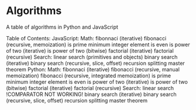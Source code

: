 # Algorithms
A table of algorithms in Python and JavaScript

Table of Contents:
  JavaScript:
    Math:
      fibonnaci (iterative)
      fibonacci (recursive, memoization)
      is prime
      minimum integer element
      is even
      is power of two (iterative)
      is power of two (bitwise)
      factorial (iterative)
      factorial (recursive)
    Search:
      linear search (primitives and objects)
      binary search (iterative)
      binary search (recursive, slice, offset)
      recursion splitting master theorem
  Python:
    Math:
      fibonnaci (iterative)
      fibonacci (recursive, manual memoization)
      fibonacci (recursive, integrated memoization)
      is prime
      minimum integer element
      is even
      is power of two (iterative)
      is power of two (bitwise)
      factorial (iterative)
      factorial (recursive)
    Search:
      linear search !COMPARATOR NOT WORKING!
      binary search (iterative)
      binary search (recursive, slice, offset)
      recursion splitting master theorem
      
      
      
      
